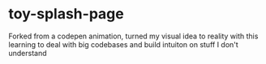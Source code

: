 # toy-splash-page
Forked from a codepen animation, turned my visual idea to reality with this learning to deal with big codebases and build intuiton on stuff I don't understand 
